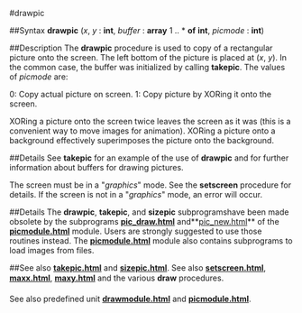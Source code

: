 
#drawpic

##Syntax
**drawpic** (_x_, _y_ : **int**, _buffer_ : **array** 1 .. * **of** **int**, _picmode_ : **int**)


##Description
The **drawpic** procedure is used to copy of a rectangular picture onto the screen. The left bottom of the picture is placed at (_x_, _y_). In the common case, the buffer was initialized by calling **takepic**. The values of _picmode_ are:


0:  Copy actual picture on screen.
1:  Copy picture by XORing it onto the screen.


XORing a picture onto the screen twice leaves the screen as it was  (this is a convenient way to move images for animation). XORing a picture onto a background effectively superimposes the picture onto the background.


##Details
See **takepic** for an example of the use of **drawpic** and for further information about buffers for drawing pictures.

The screen must be in a "_graphics_" mode. See the **setscreen** procedure for details. If the screen is not in a "_graphics_" mode, an error will occur.


##Details
The **drawpic**, **takepic**, and **sizepic** subprogramshave been made obsolete by the subprograms **[pic_draw.html](Pic.Draw)** and**[pic_new.html](Pic.New)** of the **[picmodule.html](Pic)** module.  Users are strongly suggested to use those routines instead. The **[picmodule.html](Pic)** module also contains subprograms to load images from files.


##See also
**[takepic.html](takepic)** and **[sizepic.html](sizepic)**. See also **[setscreen.html](setscreen)**, **[maxx.html](maxx)**, **[maxy.html](maxy)** and the various **draw&#133;** procedures.

See also predefined unit **[drawmodule.html](Draw)** and **[picmodule.html](Pic)**.

